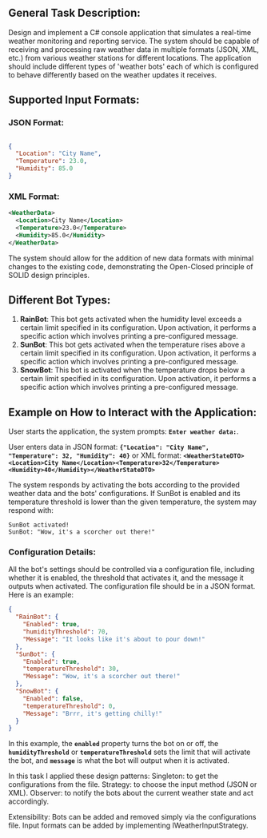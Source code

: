 ## **General Task Description:**

Design and implement a C# console application that simulates a real-time weather monitoring and reporting service. The system should be capable of receiving and processing raw weather data in multiple formats (JSON, XML, etc.) from various weather stations for different locations. The application should include different types of 'weather bots' each of which is configured to behave differently based on the weather updates it receives.

## **Supported Input Formats:**

### **JSON Format**:

```json

{
  "Location": "City Name",
  "Temperature": 23.0,
  "Humidity": 85.0
}
```

### **XML Format**:

```xml
<WeatherData>
  <Location>City Name</Location>
  <Temperature>23.0</Temperature>
  <Humidity>85.0</Humidity>
</WeatherData>
```

The system should allow for the addition of new data formats with minimal changes to the existing code, demonstrating the Open-Closed principle of SOLID design principles.

## **Different Bot Types:**

1. **RainBot**: This bot gets activated when the humidity level exceeds a certain limit specified in its configuration. Upon activation, it performs a specific action which involves printing a pre-configured message.
2. **SunBot**: This bot gets activated when the temperature rises above a certain limit specified in its configuration. Upon activation, it performs a specific action which involves printing a pre-configured message.
3. **SnowBot**: This bot is activated when the temperature drops below a certain limit specified in its configuration. Upon activation, it performs a specific action which involves printing a pre-configured message.

## **Example on How to Interact with the Application:**

User starts the application, the system prompts: **`Enter weather data:`**.

User enters data in JSON format: **`{"Location": "City Name", "Temperature": 32, "Humidity": 40}`** or XML format: **`<WeatherStateDTO><Location>City Name</Location><Temperature>32</Temperature><Humidity>40</Humidity></WeatherStateDTO>`**

The system responds by activating the bots according to the provided weather data and the bots' configurations. If SunBot is enabled and its temperature threshold is lower than the given temperature, the system may respond with:

```vbnet
SunBot activated!
SunBot: "Wow, it's a scorcher out there!"
```

### **Configuration Details:**

All the bot's settings should be controlled via a configuration file, including whether it is enabled, the threshold that activates it, and the message it outputs when activated. The configuration file should be in a JSON format. Here is an example:

```json
{
  "RainBot": {
    "Enabled": true,
    "humidityThreshold": 70,
    "Message": "It looks like it's about to pour down!"
  },
  "SunBot": {
    "Enabled": true,
    "temperatureThreshold": 30,
    "Message": "Wow, it's a scorcher out there!"
  },
  "SnowBot": {
    "Enabled": false,
    "temperatureThreshold": 0,
    "Message": "Brrr, it's getting chilly!"
  }
}
```

In this example, the **`enabled`** property turns the bot on or off, the **`humidityThreshold`** or **`temperatureThreshold`** sets the limit that will activate the bot, and **`message`** is what the bot will output when it is activated.

In this task I applied these design patterns:
Singleton: to get the configurations from the file.
Strategy: to choose the input method (JSON or XML).
Observer: to notify the bots about the current weather state and act accordingly.

Extensibility:
Bots can be added and removed simply via the configurations file.
Input formats can be added by implementing IWeatherInputStrategy.
